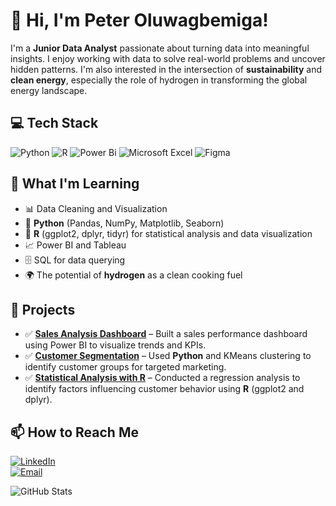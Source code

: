 # 👋 Hi, I'm Peter Oluwagbemiga!

I'm a **Junior Data Analyst** passionate about turning data into meaningful insights. I enjoy working with data to solve real-world problems and uncover hidden patterns. I'm also interested in the intersection of **sustainability** and **clean energy**, especially the role of hydrogen in transforming the global energy landscape.  



## 💻 **Tech Stack**
![Python](https://img.shields.io/badge/python-3670A0?style=for-the-badge&logo=python&logoColor=ffdd54) 
![R](https://img.shields.io/badge/r-%23276DC3.svg?style=for-the-badge&logo=r&logoColor=white) 
![Power Bi](https://img.shields.io/badge/power_bi-F2C811?style=for-the-badge&logo=powerbi&logoColor=black)
![Microsoft Excel](https://img.shields.io/badge/Microsoft_Excel-217346?style=for-the-badge&logo=microsoft-excel&logoColor=white)
![Figma](https://img.shields.io/badge/figma-%23F24E1E.svg?style=for-the-badge&logo=figma&logoColor=white)



## 🌱 **What I'm Learning**
- 📊 Data Cleaning and Visualization  
- 🐍 **Python** (Pandas, NumPy, Matplotlib, Seaborn)
- 🔵 **R** (ggplot2, dplyr, tidyr) for statistical analysis and data visualization 
- 📈 Power BI and Tableau  
- 🗄️ SQL for data querying  
- 🌍 The potential of **hydrogen** as a clean cooking fuel  


## 💼 **Projects**
- ✅ **[Sales Analysis Dashboard](#)** – Built a sales performance dashboard using Power BI to visualize trends and KPIs.  
- ✅ **[Customer Segmentation](#)** – Used **Python** and KMeans clustering to identify customer groups for targeted marketing.  
- ✅ **[Statistical Analysis with R](#)** – Conducted a regression analysis to identify factors influencing customer behavior using **R** (ggplot2 and dplyr).  


## 📫 **How to Reach Me**
[![LinkedIn](https://img.shields.io/badge/LinkedIn-0077B5?style=for-the-badge&logo=linkedin&logoColor=white)](https://www.linkedin.com/in/peter-oluwagbemiga)  
[![Email](https://img.shields.io/badge/Email-D14836?style=for-the-badge&logo=gmail&logoColor=white)](mailto:oluwagbemigaptr@gmail.com)  


![GitHub Stats](https://github-readme-stats.vercel.app/api?username=oluwagbemigaptr&show_icons=true&theme=radical) 
